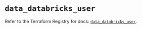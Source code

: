 # `data_databricks_user`

Refer to the Terraform Registry for docs: [`data_databricks_user`](https://registry.terraform.io/providers/databricks/databricks/1.48.0/docs/data-sources/user).
